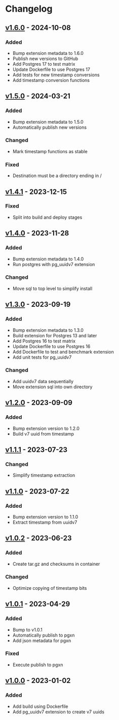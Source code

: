 # Changelog

## [v1.6.0](https://github.com/fboulnois/pg_uuidv7/compare/v1.5.0...v1.6.0) - 2024-10-08

### Added

* Bump extension metadata to 1.6.0
* Publish new versions to GitHub
* Add Postgres 17 to test matrix
* Update Dockerfile to use Postgres 17
* Add tests for new timestamp conversions
* Add timestamp conversion functions

## [v1.5.0](https://github.com/fboulnois/pg_uuidv7/compare/v1.4.1...v1.5.0) - 2024-03-21

### Added

* Bump extension metadata to 1.5.0
* Automatically publish new versions

### Changed

* Mark timestamp functions as stable

### Fixed

* Destination must be a directory ending in /

## [v1.4.1](https://github.com/fboulnois/pg_uuidv7/compare/v1.4.0...v1.4.1) - 2023-12-15

### Fixed

* Split into build and deploy stages

## [v1.4.0](https://github.com/fboulnois/pg_uuidv7/compare/v1.3.0...v1.4.0) - 2023-11-28

### Added

* Bump extension metadata to 1.4.0
* Run postgres with pg_uuidv7 extension

### Changed

* Move sql to top level to simplify install

## [v1.3.0](https://github.com/fboulnois/pg_uuidv7/compare/v1.2.0...v1.3.0) - 2023-09-19

### Added

* Bump extension metadata to 1.3.0
* Build extension for Postgres 13 and later
* Add Postgres 16 to test matrix
* Update Dockerfile to use Postgres 16
* Add Dockerfile to test and benchmark extension
* Add unit tests for pg_uuidv7

### Changed

* Add uuidv7 data sequentially
* Move extension sql into own directory

## [v1.2.0](https://github.com/fboulnois/pg_uuidv7/compare/v1.1.1...v1.2.0) - 2023-09-09

### Added

* Bump extension version to 1.2.0
* Build v7 uuid from timestamp

## [v1.1.1](https://github.com/fboulnois/pg_uuidv7/compare/v1.1.0...v1.1.1) - 2023-07-23

### Changed

* Simplify timestamp extraction

## [v1.1.0](https://github.com/fboulnois/pg_uuidv7/compare/v1.0.2...v1.1.0) - 2023-07-22

### Added

* Bump extension version to 1.1.0
* Extract timestamp from uuidv7

## [v1.0.2](https://github.com/fboulnois/pg_uuidv7/compare/v1.0.1...v1.0.2) - 2023-06-23

### Added

* Create tar.gz and checksums in container

### Changed

* Optimize copying of timestamp bits

## [v1.0.1](https://github.com/fboulnois/pg_uuidv7/compare/v1.0.0...v1.0.1) - 2023-04-29

### Added

* Bump to v1.0.1
* Automatically publish to pgxn
* Add json metadata for pgxn

### Fixed

* Execute publish to pgxn

## [v1.0.0](https://github.com/fboulnois/pg_uuidv7/releases/tag/v1.0.0) - 2023-01-02

### Added

* Add build using Dockerfile
* Add pg_uuidv7 extension to create v7 uuids
